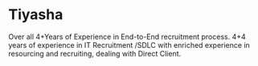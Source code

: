 # Tiyasha
Over all 4+Years of Experience in End-to-End recruitment process. 4+4 years of experience in IT Recruitment /SDLC with enriched experience in resourcing and recruiting, dealing with Direct Client.
